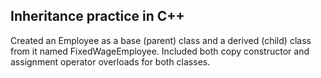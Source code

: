 ## Inheritance practice in C++

Created an Employee as a base (parent) class and a derived (child) class
from it named FixedWageEmployee. Included both copy constructor and 
assignment operator overloads for both classes.

